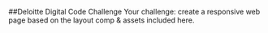 ##Deloitte Digital Code Challenge
Your challenge: create a responsive web page based on the layout comp & assets included here.
